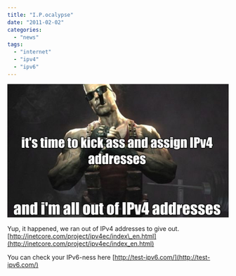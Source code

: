 ```yaml
---
title: "I.P.ocalypse"
date: "2011-02-02"
categories: 
  - "news"
tags: 
  - "internet"
  - "ipv4"
  - "ipv6"
---
```


![](images/ipv4-duke.jpg "ipv4-duke")

Yup, it happened, we ran out of IPv4 addresses to give out. [http://inetcore.com/project/ipv4ec/index\_en.html](http://inetcore.com/project/ipv4ec/index_en.html)

You can check your IPv6-ness here [http://test-ipv6.com/](http://test-ipv6.com/)
